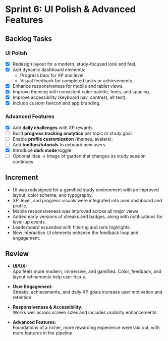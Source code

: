 # **Sprint 6: UI Polish & Advanced Features**

## **Backlog Tasks**

###  UI Polish
- [X] Redesign layout for a modern, study-focused look and feel.
- [X] Add dynamic dashboard elements:
  - Progress bars for XP and level.
  - Visual feedback for completed tasks or achievements.
- [X] Enhance responsiveness for mobile and tablet views.
- [X] Improve theming with consistent color palette, fonts, and spacing.
- [X] Improve accessibility (keyboard nav, contrast, alt text).
- [X] Include custom favicon and app branding.

### Advanced Features
- [X] Add **daily challenges** with XP rewards.
- [ ] Build **progress tracking analytics** per topic or study goal.
- [ ] Enable **profile customization** (themes, avatars).
- [ ] Add **tooltips/tutorials** to onboard new users.
- [X] Introduce **dark mode** toggle.
- [ ] Optional Idea -> Image of garden that changes as study session continues

## **Increment**

- UI was redesigned for a gamified study environment with an improved layout, color scheme, and typography.
- XP, level, and progress visuals were integrated into user dashboard and profile.
- Mobile responsiveness was improved across all major views.
- Added early versions of streaks and badges, along with notifications for level-up events.
- Leaderboard expanded with filtering and rank highlights.
- New interactive UI elements enhance the feedback loop and engagement.

## **Review**

- **UI/UX:**  
  App feels more modern, immersive, and gamified. Color, feedback, and layout refinements help user focus.

- **User Engagement:**  
  Streaks, achievements, and daily XP goals increase user motivation and retention.

- **Responsiveness & Accessibility:**  
  Works well across screen sizes and includes usability enhancements.

- **Advanced Features:**  
  Foundations of a richer, more rewarding experience were laid out, with more features in the pipeline.
